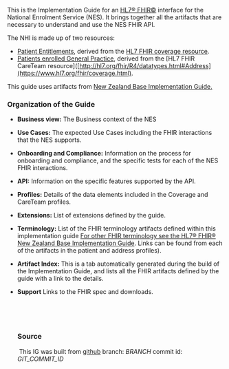 This is the Implementation Guide for an [HL7&reg; FHIR&copy;](http://hl7.org/fhir/) interface for the National Enrolment Service (NES). It brings together all the artifacts that are necessary to understand and use the NES FHIR API.

The NHI is made up of two resources:
* [Patient Entitlements](StructureDefinition-LINK), derived from the [HL7 FHIR coverage resource](https://www.hl7.org/fhir/coverage.html).
* [Patients enrolled General Practice](StructureDefinition-LINK), derived from the [HL7 FHIR CareTeam resource]([http://hl7.org/fhir/R4/datatypes.html#Address](https://www.hl7.org/fhir/coverage.html).

This guide uses artifacts from [New Zealand Base Implementation Guide.](https://fhir.org.nz/ig/base/index.html)



### Organization of the Guide

* **Business view:** The Business context of the NES

* **Use Cases:**  The expected Use Cases including the FHIR interactions that the NES supports.

* **Onboarding and Compliance:** Information on the process for onboarding and compliance, and the specific tests for each of the NES FHIR interactions.

* **API:** Information on the specific features supported by the API.

* **Profiles:** Details of the data elements included in the Coverage and CareTeam profiles.

* **Extensions:** List of extensions defined by the guide.

* **Terminology:** List of the FHIR terminology artifacts defined within this implementation guide [For other FHIR terminology see the HL7® FHIR® New Zealand Base Implementation Guide](https://fhir.org.nz/ig/base/index.html). Links can be found from each of the artifacts in the patient and address profiles).


* **Artifact Index:**  This is a tab automatically generated during the build of the Implementation Guide, and lists all the FHIR artifacts defined by the guide with a link to the details.

* **Support** Links to the FHIR spec and downloads.

  ​

  ​

  ### Source

  ​	This IG was built from [github](https://github.com/HL7NZ/nhi)  branch: _BRANCH_  commit id: _GIT_COMMIT_ID_

